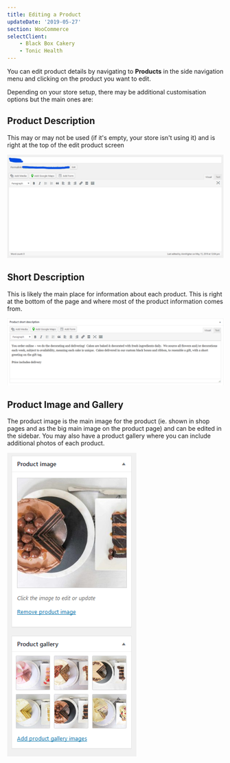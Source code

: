```yaml
---
title: Editing a Product
updateDate: '2019-05-27'
section: WooCommerce
selectClient:
    - Black Box Cakery
    - Tonic Health
---
```


You can edit product details by navigating to **Products** in the side navigation menu and clicking on the product you want to edit.

Depending on your store setup, there may be additional customisation options but the main ones are:

## Product Description

This may or may not be used (if it's empty, your store isn't using it) and is right at the top of the edit product screen

![](../img/cms/product-description.jpg)

## Short Description

This is likely the main place for information about each product. This is right at the bottom of the page and where most of the product information comes from.

![](../img/cms/product-description-short.png)

## Product Image and Gallery

The product image is the main image for the product (ie. shown in shop pages and as the big main image on the product page) and can be edited in the sidebar.
You may also have a product gallery where you can include additional photos of each product.

![](../img/cms/product-image.png)
